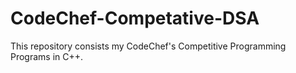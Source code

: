 # CodeChef-Competative-DSA
This repository consists my CodeChef's Competitive Programming Programs  in C++.
